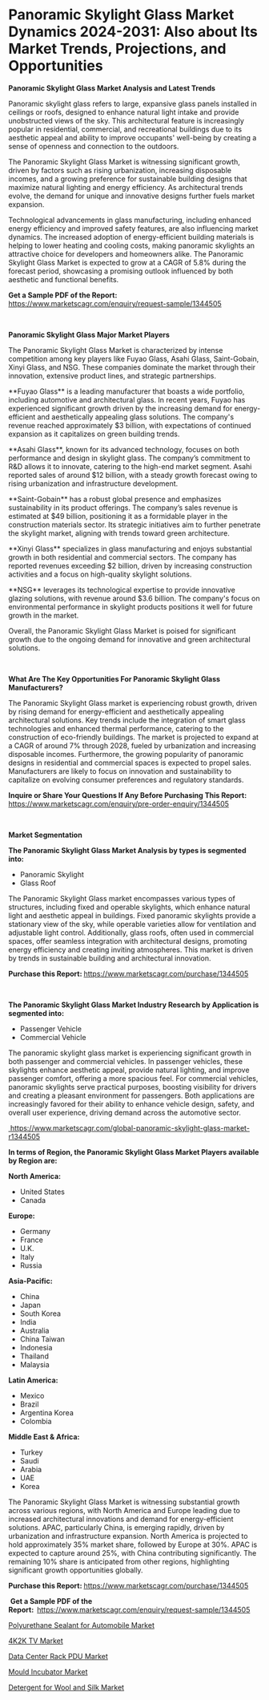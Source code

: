 <p><h1>Panoramic Skylight Glass Market Dynamics 2024-2031: Also about Its Market Trends, Projections, and Opportunities</h1></p><p><strong>Panoramic Skylight Glass Market Analysis and Latest Trends</strong></p>
<p><p>Panoramic skylight glass refers to large, expansive glass panels installed in ceilings or roofs, designed to enhance natural light intake and provide unobstructed views of the sky. This architectural feature is increasingly popular in residential, commercial, and recreational buildings due to its aesthetic appeal and ability to improve occupants' well-being by creating a sense of openness and connection to the outdoors.</p><p>The Panoramic Skylight Glass Market is witnessing significant growth, driven by factors such as rising urbanization, increasing disposable incomes, and a growing preference for sustainable building designs that maximize natural lighting and energy efficiency. As architectural trends evolve, the demand for unique and innovative designs further fuels market expansion.</p><p>Technological advancements in glass manufacturing, including enhanced energy efficiency and improved safety features, are also influencing market dynamics. The increased adoption of energy-efficient building materials is helping to lower heating and cooling costs, making panoramic skylights an attractive choice for developers and homeowners alike. The Panoramic Skylight Glass Market is expected to grow at a CAGR of 5.8% during the forecast period, showcasing a promising outlook influenced by both aesthetic and functional benefits.</p></p>
<p><strong>Get a Sample PDF of the Report:&nbsp;</strong> <a href="https://www.marketscagr.com/enquiry/request-sample/1344505?utm_campaign=1259&utm_medium=2&utm_source=Github&utm_content=ia&utm_term=30092024&utm_id=panoramic-skylight-glass">https://www.marketscagr.com/enquiry/request-sample/1344505</a></p>
<p>&nbsp;</p>
<p><strong>Panoramic Skylight Glass Major Market Players</strong></p>
<p><p>The Panoramic Skylight Glass Market is characterized by intense competition among key players like Fuyao Glass, Asahi Glass, Saint-Gobain, Xinyi Glass, and NSG. These companies dominate the market through their innovation, extensive product lines, and strategic partnerships.</p><p>**Fuyao Glass** is a leading manufacturer that boasts a wide portfolio, including automotive and architectural glass. In recent years, Fuyao has experienced significant growth driven by the increasing demand for energy-efficient and aesthetically appealing glass solutions. The company's revenue reached approximately $3 billion, with expectations of continued expansion as it capitalizes on green building trends.</p><p>**Asahi Glass**, known for its advanced technology, focuses on both performance and design in skylight glass. The company’s commitment to R&D allows it to innovate, catering to the high-end market segment. Asahi reported sales of around $12 billion, with a steady growth forecast owing to rising urbanization and infrastructure development.</p><p>**Saint-Gobain** has a robust global presence and emphasizes sustainability in its product offerings. The company’s sales revenue is estimated at $49 billion, positioning it as a formidable player in the construction materials sector. Its strategic initiatives aim to further penetrate the skylight market, aligning with trends toward green architecture.</p><p>**Xinyi Glass** specializes in glass manufacturing and enjoys substantial growth in both residential and commercial sectors. The company has reported revenues exceeding $2 billion, driven by increasing construction activities and a focus on high-quality skylight solutions.</p><p>**NSG** leverages its technological expertise to provide innovative glazing solutions, with revenue around $3.6 billion. The company's focus on environmental performance in skylight products positions it well for future growth in the market.</p><p>Overall, the Panoramic Skylight Glass Market is poised for significant growth due to the ongoing demand for innovative and green architectural solutions.</p></p>
<p>&nbsp;</p>
<p><strong>What Are The Key Opportunities For Panoramic Skylight Glass Manufacturers?</strong></p>
<p><p>The Panoramic Skylight Glass market is experiencing robust growth, driven by rising demand for energy-efficient and aesthetically appealing architectural solutions. Key trends include the integration of smart glass technologies and enhanced thermal performance, catering to the construction of eco-friendly buildings. The market is projected to expand at a CAGR of around 7% through 2028, fueled by urbanization and increasing disposable incomes. Furthermore, the growing popularity of panoramic designs in residential and commercial spaces is expected to propel sales. Manufacturers are likely to focus on innovation and sustainability to capitalize on evolving consumer preferences and regulatory standards.</p></p>
<p><strong>Inquire or Share Your Questions If Any Before Purchasing This Report:</strong> <a href="https://www.marketscagr.com/enquiry/pre-order-enquiry/1344505?utm_campaign=1259&utm_medium=2&utm_source=Github&utm_content=ia&utm_term=30092024&utm_id=panoramic-skylight-glass">https://www.marketscagr.com/enquiry/pre-order-enquiry/1344505</a></p>
<p>&nbsp;</p>
<p><strong>Market Segmentation</strong></p>
<p><strong>The Panoramic Skylight Glass Market Analysis by types is segmented into:</strong></p>
<p><ul><li>Panoramic Skylight</li><li>Glass Roof</li></ul></p>
<p><p>The Panoramic Skylight Glass market encompasses various types of structures, including fixed and operable skylights, which enhance natural light and aesthetic appeal in buildings. Fixed panoramic skylights provide a stationary view of the sky, while operable varieties allow for ventilation and adjustable light control. Additionally, glass roofs, often used in commercial spaces, offer seamless integration with architectural designs, promoting energy efficiency and creating inviting atmospheres. This market is driven by trends in sustainable building and architectural innovation.</p></p>
<p><strong>Purchase this Report:&nbsp;</strong><a href="https://www.marketscagr.com/purchase/1344505?utm_campaign=1259&utm_medium=2&utm_source=Github&utm_content=ia&utm_term=30092024&utm_id=panoramic-skylight-glass">https://www.marketscagr.com/purchase/1344505</a></p>
<p>&nbsp;</p>
<p><strong>The Panoramic Skylight Glass Market Industry Research by Application is segmented into:</strong></p>
<p><ul><li>Passenger Vehicle</li><li>Commercial Vehicle</li></ul></p>
<p><p>The panoramic skylight glass market is experiencing significant growth in both passenger and commercial vehicles. In passenger vehicles, these skylights enhance aesthetic appeal, provide natural lighting, and improve passenger comfort, offering a more spacious feel. For commercial vehicles, panoramic skylights serve practical purposes, boosting visibility for drivers and creating a pleasant environment for passengers. Both applications are increasingly favored for their ability to enhance vehicle design, safety, and overall user experience, driving demand across the automotive sector.</p></p>
<p><a href="https://www.marketscagr.com/global-panoramic-skylight-glass-market-r1344505?utm_campaign=1259&utm_medium=2&utm_source=Github&utm_content=ia&utm_term=30092024&utm_id=panoramic-skylight-glass">&nbsp;https://www.marketscagr.com/global-panoramic-skylight-glass-market-r1344505</a></p>
<p><strong>In terms of Region, the Panoramic Skylight Glass Market Players available by Region are:</strong></p>
<p>
    <p> <strong> North America: </strong>
        <ul>
            <li>United States</li>
            <li>Canada</li>
        </ul>
        </p> 
    <p> <strong> Europe: </strong>
        <ul>
            <li>Germany</li>
            <li>France</li>
            <li>U.K.</li>
            <li>Italy</li>
            <li>Russia</li>
        </ul>
        </p> 
    <p> <strong> Asia-Pacific: </strong>
        <ul>
            <li>China</li>
            <li>Japan</li>
            <li>South Korea</li>
            <li>India</li>
            <li>Australia</li>
            <li>China Taiwan</li>
            <li>Indonesia</li>
            <li>Thailand</li>
            <li>Malaysia</li>
        </ul>
        </p> 
    <p> <strong> Latin America: </strong>
        <ul>
            <li>Mexico</li>
            <li>Brazil</li>
            <li>Argentina Korea</li>
            <li>Colombia</li>
        </ul>
        </p> 
    <p> <strong> Middle East & Africa: </strong>
        <ul>
            <li>Turkey</li>
            <li>Saudi</li>
            <li>Arabia</li>
            <li>UAE</li>
            <li>Korea</li>
        </ul>
    </p>
    </p>
<p><p>The Panoramic Skylight Glass Market is witnessing substantial growth across various regions, with North America and Europe leading due to increased architectural innovations and demand for energy-efficient solutions. APAC, particularly China, is emerging rapidly, driven by urbanization and infrastructure expansion. North America is projected to hold approximately 35% market share, followed by Europe at 30%. APAC is expected to capture around 25%, with China contributing significantly. The remaining 10% share is anticipated from other regions, highlighting significant growth opportunities globally.</p></p>
<p><strong>Purchase this Report: </strong><a href="https://www.marketscagr.com/purchase/1344505?utm_campaign=1259&utm_medium=2&utm_source=Github&utm_content=ia&utm_term=30092024&utm_id=panoramic-skylight-glass">https://www.marketscagr.com/purchase/1344505</a></p>
<p>&nbsp;<strong>Get a Sample PDF of the Report:&nbsp;&nbsp;</strong><a href="https://www.marketscagr.com/enquiry/request-sample/1344505?utm_campaign=1259&utm_medium=2&utm_source=Github&utm_content=ia&utm_term=30092024&utm_id=panoramic-skylight-glass">https://www.marketscagr.com/enquiry/request-sample/1344505</a></p>
<p><strong></strong></p>
<p><p><a href="https://github.com/mabutironaldo/Market-Research-Report-List-6/blob/main/polyurethane-sealant-for-automobile-market.md?utm_campaign=1259&utm_medium=2&utm_source=Github&utm_content=ia&utm_term=30092024&utm_id=panoramic-skylight-glass">Polyurethane Sealant for Automobile Market</a></p><p><a href="https://issuu.com/reportprime-2/docs/4k2k-tv-market-size-2030.pptx_d8605d71708dce?utm_campaign=1259&utm_medium=2&utm_source=Github&utm_content=ia&utm_term=30092024&utm_id=panoramic-skylight-glass">4K2K TV Market</a></p><p><a href="https://issuu.com/reportprime-2/docs/data-center-rack-pdu-market-size-20_d155c5bd7a47e6?utm_campaign=1259&utm_medium=2&utm_source=Github&utm_content=ia&utm_term=30092024&utm_id=panoramic-skylight-glass">Data Center Rack PDU Market</a></p><p><a href="https://www.linkedin.com/pulse/mould-incubator-market-size-type-maximum-temperature-below-50-tixxe?utm_campaign=1259&utm_medium=2&utm_source=Github&utm_content=ia&utm_term=30092024&utm_id=panoramic-skylight-glass">Mould Incubator Market</a></p><p><a href="https://www.linkedin.com/pulse/detergent-wool-silk-market-segmentation-geographical-regions-p8ljf?utm_campaign=1259&utm_medium=2&utm_source=Github&utm_content=ia&utm_term=30092024&utm_id=panoramic-skylight-glass">Detergent for Wool and Silk Market</a></p></p>